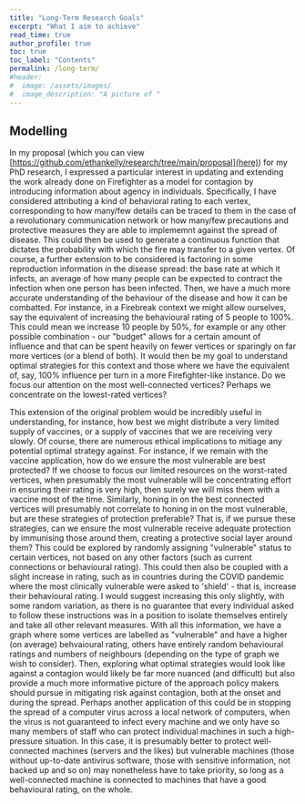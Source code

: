```yaml
---
title: "Long-Term Research Goals"
excerpt: "What I aim to achieve"
read_time: true
author_profile: true
toc: true
toc_label: "Contents"
permalink: /long-term/
#header:
#  image: /assets/images/
#  image_description: "A picture of "
---
```


## Modelling
In my proposal (which you can view [https://github.com/ethankelly/research/tree/main/proposal](here)) for my PhD research, I expressed a particular interest in updating and extending the work already done on Firefighter as a model for contagion by introducing information about agency in individuals. Specifically, I have considered attributing a kind of behavioral rating to each vertex, corresponding to how many/few details can be traced to them in the case of a revolutionary communication network or how many/few precautions and protective measures they are able to implememnt against the spread of disease. This could then be used to generate a continuous function that dictates the probability with which the fire may transfer to a given vertex. Of course, a further extension to be considered is factoring in some reproduction information in the disease spread: the base rate at which it infects, an average of how many people can be expected to contract the infection when one person has been infected. Then, we have a much more accurate understanding of the behaviour of the disease and how it can be combatted. For instance, in a Firebreak context we might allow ourselves, say the equivalent of increasing the behavioural rating of 5 people to 100%. This could mean we increase 10 people by 50%, for example or any other possible combination - our "budget" allows for a certain amount of influence and that can be spent heavily on fewer vertices or sparingly on far more vertices (or a blend of both). It would then be my goal to understand optimal strategies for this context and those where we have the equivalent of, say, 100% influence per turn in a more Firefighter-like instance. Do we focus our attention on the most well-connected vertices? Perhaps we concentrate on the lowest-rated vertices?

This extension of the original problem would be incredibly useful in understanding, for instance, how best we might distribute a very limited supply of vaccines, or a supply of vaccines that we are receiving very slowly. Of course, there are numerous ethical implications to mitiage any potential optimal strategy against. For instance, if we remain with the vaccine application, how do we ensure the most vulnerable are best protected? If we choose to focus our limited resources on the worst-rated vertices, when presumably the most vulnerable will be concentrating effort in ensuring their rating is very high, then surely we will miss them with a vaccine most of the time. Similarly, honing in on the best connected vertices will presumably not correlate to honing in on the most vulnerable, but are these strategies of protection preferable? That is, if we pursue these strategies, can we ensure the most vulnerable receive adequate protection by immunising those around them, creating a protective social layer around them? This could be explored by randomly assigning "vulnerable" status to certain vertices, not based on any other factors (such as current connections or behavioural rating). This could then also be coupled with a slight increase in rating, such as in countries during the COVID pandemic where the most clinically vulnerable were asked to 'shield' - that is, increase their behavioural rating. I would suggest increasing this only slightly, with some random variation, as there is no guarantee that every individual asked to follow these instructions was in a position to isolate themselves entirely and take all other relevant measures. With all this information, we have a graph where some vertices are labelled as "vulnerable" and have a higher (on average) behvaioural rating, others have entirely random behavioural ratings and numbers of neighbours (depending on the type of graph we wish to consider). Then, exploring what optimal strategies would look like against a contagion would likely be far more nuanced (and difficult) but also provide a much more informative picture of the approach policy makers should pursue in mitigating risk against contagion, both at the onset and during the spread. Perhaps another application of this could be in stopping the spread of a computer virus across a local network of computers, when the virus is not guaranteed to infect every machine and we only have so many members of staff who can protect individual machines in such a high-pressure situation. In this case, it is presumably better to protect well-connected machines (servers and the likes) but vulnerable machines (those without up-to-date antivirus software, those with sensitive information, not backed up and so on) may nonetheless have to take priority, so long as a well-connected machine is connected to machines that have a good behavioural rating, on the whole.
